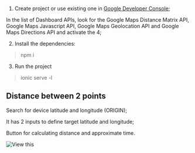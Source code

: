 1) Create project or use existing one in [Google Developer Console](https://developers.google.com/);

In the list of Dashboard APIs, look for the Google Maps Distance Matrix API, Google Maps Javascript API, Google Maps Geolocation API and Google Maps Directions API and activate the 4;

2) Install the dependencies:
> npm i

3) Run the project
> ionic serve -l


## Distance between 2 points

Search for device latitude and longitude (ORIGIN);

It has 2 inputs to define target latitude and longitude;

Button for calculating distance and approximate time.

![View this](src/assets/gif.gif)
